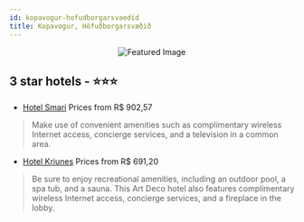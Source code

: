 ```yaml
---
id: kopavogur-hofudborgarsvaedid
title: Kopavogur, Höfuðborgarsvæðið
---
```


<center><img src="https://i.travelapi.com/hotels/3000000/2230000/2221900/2221830/46b97552_z.jpg" alt="Featured Image" /></center>


##  3 star hotels - ⭐️⭐️⭐️

-    [Hotel Smari](https://us.hurb.com/hotels/kopavogur/hotel-smari-JNP-JP340001?cmp=18055) Prices from R$ 902,57
   > Make use of convenient amenities such as complimentary wireless Internet access, concierge services, and a television in a common area.
-    [Hotel Kriunes](https://us.hurb.com/hotels/kopavogur/hotel-kriunes-JNP-JP663094?cmp=18055) Prices from R$ 691,20
   > Be sure to enjoy recreational amenities, including an outdoor pool, a spa tub, and a sauna. This Art Deco hotel also features complimentary wireless Internet access, concierge services, and a fireplace in the lobby.
